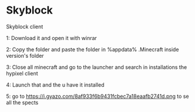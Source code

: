 # Skyblock
Skyblock client 

1: Download it and open it with winrar 

2: Copy the folder and paste the folder in %appdata%  .Minecraft inside version's folder

3: Close all minecraft and go to the launcher and search in installations the hypixel client

4: Launch that and the u have it installed

5: go to https://i.gyazo.com/8af933f6b9431fcbec7a18eaafb2741d.png to se all the spects
